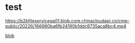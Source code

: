 # test

https://b2bfileserviceqa01.blob.core.chinacloudapi.cn/cmp-public/20226/166960ba6fb24190b1ddc6735aca8bc4.mp4

[blob](https://b2bfileserviceqa01.blob.core.chinacloudapi.cn/cmp-public/20226/166960ba6fb24190b1ddc6735aca8bc4.mp4)
